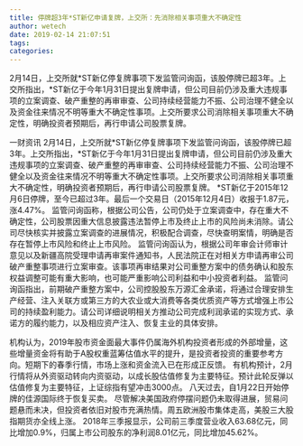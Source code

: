 ```yaml
---
title: 停牌超3年*ST新亿申请复牌，上交所：先消除相关事项重大不确定性
author: wetech
date: 2019-02-14 21:07:51
tags: 
categories: 
---
```

2月14日，上交所就*ST新亿停复牌事项下发监管问询函，该股停牌已超3年。上交所指出，*ST新亿于今年1月31日提出复牌申请，但公司目前仍涉及重大违规事项的立案调查、破产重整的再审审查、公司持续经营能力不振、公司治理不健全以及资金往来情况不明等重大不确定性事项。上交所要求公司消除相关事项重大不确定性，明确投资者预期后，再行申请公司股票复牌。
<!-- more -->
一财资讯
2月14日，上交所就*ST新亿停复牌事项下发监管问询函，该股停牌已超3年。上交所指出，*ST新亿于今年1月31日提出复牌申请，但公司目前仍涉及重大违规事项的立案调查、破产重整的再审审查、公司持续经营能力不振、公司治理不健全以及资金往来情况不明等重大不确定性事项。上交所要求公司消除相关事项重大不确定性，明确投资者预期后，再行申请公司股票复牌。
*ST新亿于2015年12月6日停牌，至今已超过3年。最后一个交易日（2015年12月4日）收报于1.87元，涨4.47%。
监管问询函称，根据公司公告，公司仍处于立案调查中，存在重大不确定性，公司股票因重大信息披露违法暂停上市及终止上市的风险尚未消除。请公司尽快核实并披露立案调查的进展情况，积极配合调查，尽快查明案情，明确是否存在暂停上市风险和终止上市风险。
监管问询函认为，根据公司年审会计师审计意见以及新疆高院受理申请再审案件通知书，人民法院正在对相关方申请再审公司破产重整事项进行立案审查。该事项再审结果对公司重整方案中的债务确认和股东权益调整可能有重大影响，也可能严重影响公司利益和中小投资者利益。
监管问询函指出，前期破产重整方案中，公司控股股东万源汇金承诺，将通过合理安排生产经营、注入关联方或第三方的大农业或大消费等各类优质资产等方式增强上市公司的持续盈利能力。请公司详细说明相关方推动公司完成利润承诺的实现方式、承诺方的履约能力，以及相应资产注入、恢复主业的具体安排。
 
 
机构认为，2019年股市资金面最大事件仍属海外机构投资者形成的外部增量，这些增量资金将有助于A股权重蓝筹估值水平的提升，是投资者投资的重要参考方向。短期下的春季行情，市场上涨和资金流入已在形成正反馈。
有机构预计，2月行情将从外资驱动转向内资驱动，以成长股估值修复为主要特征。预计此轮反弹以估值修复为主要特征，上证综指有望冲击3000点。
八天过去，自1月22日开始停牌的佳源国际终于恢复买卖。
尽管解决美国政府停摆问题仍未取得进展，贸易问题悬而未决，但投资者依旧对股市充满热情。周五欧洲股市集体走高，美股三大股指期货亦全线上涨。
2018年三季报显示，公司前三季度营业收入63.68亿元，同比增加0.9%，归属上市公司股东的净利润8.01亿元，同比增加45.62%。

